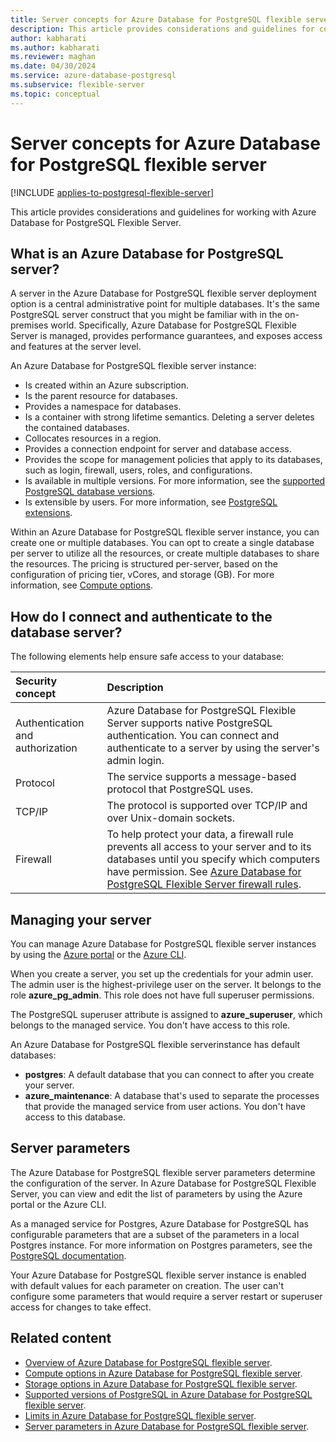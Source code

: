 ```yaml
---
title: Server concepts for Azure Database for PostgreSQL flexible server
description: This article provides considerations and guidelines for configuring and managing Azure Database for PostgreSQL flexible server.
author: kabharati
ms.author: kabharati
ms.reviewer: maghan
ms.date: 04/30/2024
ms.service: azure-database-postgresql
ms.subservice: flexible-server
ms.topic: conceptual
---
```


# Server concepts for Azure Database for PostgreSQL flexible server

[!INCLUDE [applies-to-postgresql-flexible-server](~/reusable-content/ce-skilling/azure/includes/postgresql/includes/applies-to-postgresql-flexible-server.md)]

This article provides considerations and guidelines for working with Azure Database for PostgreSQL Flexible Server.

## What is an Azure Database for PostgreSQL server?

A server in the Azure Database for PostgreSQL flexible server deployment option is a central administrative point for multiple databases. It's the same PostgreSQL server construct that you might be familiar with in the on-premises world. Specifically, Azure Database for PostgreSQL Flexible Server is managed, provides performance guarantees, and exposes access and features at the server level.

An Azure Database for PostgreSQL flexible server instance:

- Is created within an Azure subscription.
- Is the parent resource for databases.
- Provides a namespace for databases.
- Is a container with strong lifetime semantics. Deleting a server deletes the contained databases.
- Collocates resources in a region.
- Provides a connection endpoint for server and database access.
- Provides the scope for management policies that apply to its databases, such as login, firewall, users, roles, and configurations.
- Is available in multiple versions. For more information, see the [supported PostgreSQL database versions](concepts-supported-versions.md).
- Is extensible by users. For more information, see [PostgreSQL extensions](../extensions/how-to-allow-extensions.md).

Within an Azure Database for PostgreSQL flexible server instance, you can create one or multiple databases. You can opt to create a single database per server to utilize all the resources, or create multiple databases to share the resources. The pricing is structured per-server, based on the configuration of pricing tier, vCores, and storage (GB). For more information, see [Compute options](concepts-compute.md).

## How do I connect and authenticate to the database server?

The following elements help ensure safe access to your database:

| Security concept | Description |
| :-- | :-- |
| Authentication and authorization | Azure Database for PostgreSQL Flexible Server supports native PostgreSQL authentication. You can connect and authenticate to a server by using the server's admin login. |
| Protocol | The service supports a message-based protocol that PostgreSQL uses. |
| TCP/IP | The protocol is supported over TCP/IP and over Unix-domain sockets. |
| Firewall | To help protect your data, a firewall rule prevents all access to your server and to its databases until you specify which computers have permission. See [Azure Database for PostgreSQL Flexible Server firewall rules](how-to-manage-firewall-portal.md). |

## Managing your server

You can manage Azure Database for PostgreSQL flexible server instances by using the [Azure portal](https://portal.azure.com) or the [Azure CLI](/cli/azure/postgres).

When you create a server, you set up the credentials for your admin user. The admin user is the highest-privilege user on the server. It belongs to the role **azure_pg_admin**. This role does not have full superuser permissions.

The PostgreSQL superuser attribute is assigned to **azure_superuser**, which belongs to the managed service. You don't have access to this role.

An Azure Database for PostgreSQL flexible serverinstance has default databases:

- **postgres**: A default database that you can connect to after you create your server.
- **azure_maintenance**: A database that's used to separate the processes that provide the managed service from user actions. You don't have access to this database.

## Server parameters

The Azure Database for PostgreSQL flexible server parameters determine the configuration of the server. In Azure Database for PostgreSQL Flexible Server, you can view and edit the list of parameters by using the Azure portal or the Azure CLI.

As a managed service for Postgres, Azure Database for PostgreSQL has configurable parameters that are a subset of the parameters in a local Postgres instance. For more information on Postgres parameters, see the [PostgreSQL documentation](https://www.postgresql.org/docs/current/static/runtime-config.html).

Your Azure Database for PostgreSQL flexible server instance is enabled with default values for each parameter on creation. The user can't configure some parameters that would require a server restart or superuser access for changes to take effect.

## Related content

- [Overview of Azure Database for PostgreSQL flexible server](overview.md).
- [Compute options in Azure Database for PostgreSQL flexible server](concepts-compute.md).
- [Storage options in Azure Database for PostgreSQL flexible server](concepts-storage.md).
- [Supported versions of PostgreSQL in Azure Database for PostgreSQL flexible server](concepts-supported-versions.md).
- [Limits in Azure Database for PostgreSQL flexible server](concepts-limits.md).
- [Server parameters in Azure Database for PostgreSQL flexible server](concepts-server-parameters.md).

